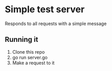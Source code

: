 # Simple test server

Responds to all requests with a simple message

## Running it

1. Clone this repo
2. go run server.go
3. Make a request to it
